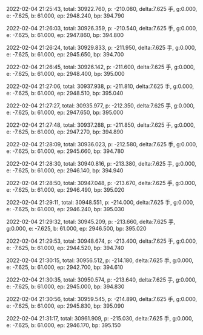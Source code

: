 2022-02-04 21:25:43, total: 30922.760, p: -210.080, delta:7.625 手, g:0.000, e: -7.625, b: 61.000, ep: 2948.240, bp: 394.790

2022-02-04 21:26:03, total: 30926.359, p: -210.540, delta:7.625 手, g:0.000, e: -7.625, b: 61.000, ep: 2947.860, bp: 394.800

2022-02-04 21:26:24, total: 30929.833, p: -211.950, delta:7.625 手, g:0.000, e: -7.625, b: 61.000, ep: 2945.650, bp: 394.700

2022-02-04 21:26:45, total: 30926.142, p: -211.600, delta:7.625 手, g:0.000, e: -7.625, b: 61.000, ep: 2948.400, bp: 395.000

2022-02-04 21:27:06, total: 30937.938, p: -211.810, delta:7.625 手, g:0.000, e: -7.625, b: 61.000, ep: 2948.510, bp: 395.040

2022-02-04 21:27:27, total: 30935.977, p: -212.350, delta:7.625 手, g:0.000, e: -7.625, b: 61.000, ep: 2947.650, bp: 395.000

2022-02-04 21:27:48, total: 30937.288, p: -211.850, delta:7.625 手, g:0.000, e: -7.625, b: 61.000, ep: 2947.270, bp: 394.890

2022-02-04 21:28:09, total: 30936.023, p: -212.580, delta:7.625 手, g:0.000, e: -7.625, b: 61.000, ep: 2945.660, bp: 394.780

2022-02-04 21:28:30, total: 30940.816, p: -213.380, delta:7.625 手, g:0.000, e: -7.625, b: 61.000, ep: 2946.140, bp: 394.940

2022-02-04 21:28:50, total: 30947.048, p: -213.670, delta:7.625 手, g:0.000, e: -7.625, b: 61.000, ep: 2946.490, bp: 395.020

2022-02-04 21:29:11, total: 30948.551, p: -214.000, delta:7.625 手, g:0.000, e: -7.625, b: 61.000, ep: 2946.240, bp: 395.030

2022-02-04 21:29:32, total: 30945.209, p: -213.660, delta:7.625 手, g:0.000, e: -7.625, b: 61.000, ep: 2946.500, bp: 395.020

2022-02-04 21:29:53, total: 30948.674, p: -213.400, delta:7.625 手, g:0.000, e: -7.625, b: 61.000, ep: 2944.520, bp: 394.740

2022-02-04 21:30:15, total: 30956.512, p: -214.180, delta:7.625 手, g:0.000, e: -7.625, b: 61.000, ep: 2942.700, bp: 394.610

2022-02-04 21:30:35, total: 30950.574, p: -213.640, delta:7.625 手, g:0.000, e: -7.625, b: 61.000, ep: 2945.000, bp: 394.830

2022-02-04 21:30:56, total: 30959.545, p: -214.890, delta:7.625 手, g:0.000, e: -7.625, b: 61.000, ep: 2945.830, bp: 395.090

2022-02-04 21:31:17, total: 30961.909, p: -215.030, delta:7.625 手, g:0.000, e: -7.625, b: 61.000, ep: 2946.170, bp: 395.150